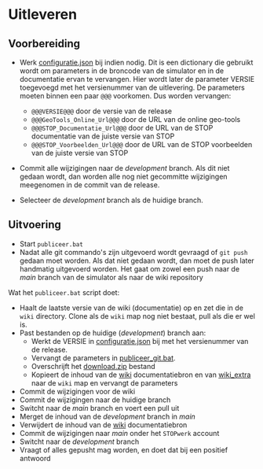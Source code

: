 # Uitleveren

## Voorbereiding

- Werk [configuratie.json](configuratie.json) bij indien nodig. Dit is een dictionary die gebruikt wordt om parameters in de broncode van de simulator en in de documentatie ervan te vervangen. Hier wordt later de parameter VERSIE toegevoegd met het versienummer van de uitlevering. De parameters moeten binnen een paar `@@@` voorkomen. Dus worden vervangen:
    - `@@@VERSIE@@@` door de versie van de release
    - `@@@GeoTools_Online_Url@@@` door de URL van de online geo-tools
    - `@@@STOP_Documentatie_Url@@@` door de URL van de STOP documentatie van de juiste versie van STOP
    - `@@@STOP_Voorbeelden_Url@@@` door de URL van de STOP voorbeelden van de juiste versie van STOP

- Commit alle wijzigingen naar de _development_ branch. Als dit niet gedaan wordt, dan worden alle nog niet gecommitte wijzigingen meegenomen in de commit van de release.

- Selecteer de _development_ branch als de huidige branch.

## Uitvoering

- Start `publiceer.bat`
- Nadat alle git commando's zijn uitgevoerd wordt gevraagd of `git push` gedaan moet worden. Als dat niet gedaan wordt, dan moet de push later handmatig uitgevoerd worden. Het gaat om zowel een push naar de _main_ branch van de simulator als naar de wiki repository

Wat het `publiceer.bat` script doet:

- Haalt de laatste versie van de wiki (documentatie) op en zet die in de `wiki` directory. Clone als de `wiki` map nog niet bestaat, pull als die er wel is.
- Past bestanden op de huidige (_development_) branch aan:
    - Werkt de VERSIE in [configuratie.json](configuratie.json) bij met het versienummer van de release.
    - Vervangt de parameters in [publiceer_git.bat](publiceer_git.bat).
    - Overschrijft het [download.zip](../../download.zip) bestand
    - Kopieert de inhoud van de [wiki](../wiki) documentatiebron en van [wiki_extra](wiki_extra) naar de `wiki` map en vervangt de parameters
- Commit de wijzigingen voor de wiki
- Commit de wijzigingen naar de huidige branch
- Switcht naar de _main_ branch en voert een pull uit
- Merget de inhoud van de _development_ branch in _main_
- Verwijdert de inhoud van de [wiki](../wiki) documentatiebron
- Commit de wijzigingen naar _main_ onder het `STOPwerk` account
- Switcht naar de _development_ branch
- Vraagt of alles gepusht mag worden, en doet dat bij een positief antwoord
